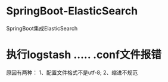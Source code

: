 # SpringBoot-ElasticSearch
SpringBoot集成ElasticSearch

# 执行logstash  .....   .conf文件报错
原因有两种：
1、配置文件格式不是utf-8;
2、缩进不规范
